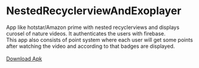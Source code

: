 # NestedRecyclerviewAndExoplayer

App like hotstar/Amazon prime with nested recyclerviews and displays curosel of nature videos. It authenticates the users with firebase.
<br>
This app also consists of point system where each user will get some points after watching the video and according to that badges are displayed.
<br><br>
<a href="https://drive.google.com/file/d/14haBKWLvhMHV2XFKUctXO3gOkdxAcx0A/view?usp=sharing">Download Apk</a>
